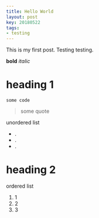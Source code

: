 ```yaml
---
title: Hello World
layout: post
key: 20180522
tags:
- testing
---
```


This is my first post. Testing testing.

**bold**
*italic*
# heading 1
```
some code
```

> some quote

unordered list
* .
* .
* .

# heading 2
ordered list
1. 1
1. 2
1. 3